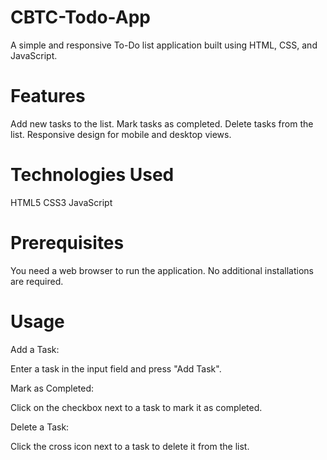 # CBTC-Todo-App
A simple and responsive To-Do list application built using HTML, CSS, and JavaScript.

# Features
Add new tasks to the list.
Mark tasks as completed.
Delete tasks from the list.
Responsive design for mobile and desktop views.

# Technologies Used
HTML5
CSS3
JavaScript

# Prerequisites
You need a web browser to run the application. No additional installations are required.


# Usage
Add a Task:  

Enter a task in the input field and press "Add Task".

Mark as Completed: 

Click on the checkbox next to a task to mark it as completed.

Delete a Task:

Click the cross icon next to a task to delete it from the list.
